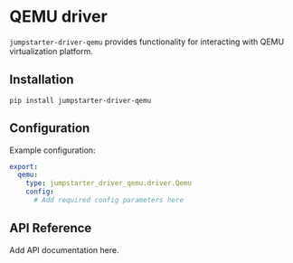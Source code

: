 # QEMU driver

`jumpstarter-driver-qemu` provides functionality for interacting with QEMU
virtualization platform.

## Installation

```shell
pip install jumpstarter-driver-qemu
```

## Configuration

Example configuration:

```yaml
export:
  qemu:
    type: jumpstarter_driver_qemu.driver.Qemu
    config:
      # Add required config parameters here
```

## API Reference

Add API documentation here.
